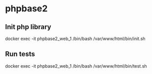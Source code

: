 # phpbase2


## Init php library
docker exec -it phpbase2_web_1 /bin/bash /var/www/html/bin/init.sh

## Run tests
docker exec -it phpbase2_web_1 /bin/bash /var/www/html/bin/test.sh
